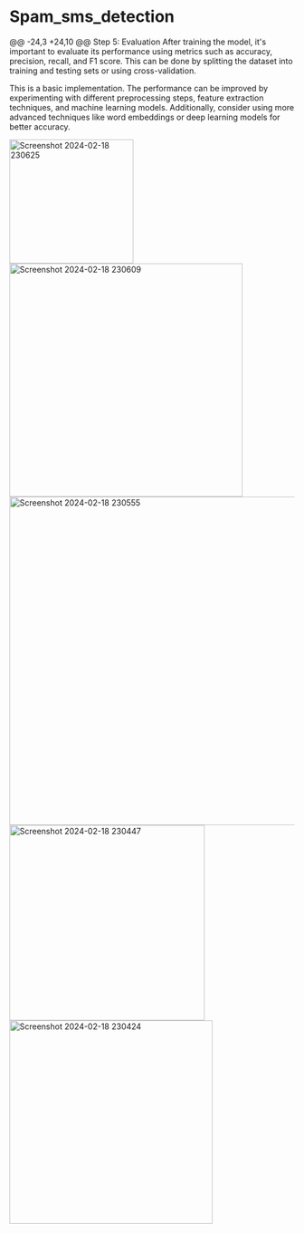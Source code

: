 # Spam_sms_detection
@@ -24,3 +24,10 @@ Step 5: Evaluation
After training the model, it's important to evaluate its performance using metrics such as accuracy, precision, recall, and F1 score. This can be done by splitting the dataset into training and testing sets or using cross-validation.

This is a basic implementation. The performance can be improved by experimenting with different preprocessing steps, feature extraction techniques, and machine learning models. Additionally, consider using more advanced techniques like word embeddings or deep learning models for better accuracy.


<img width="219" alt="Screenshot 2024-02-18 230625" src="https://github.com/yesh6289/spam_sms_detection/assets/150354961/5b2d8da7-2263-4517-af0f-b28d3d5f9301">
<img width="412" alt="Screenshot 2024-02-18 230609" src="https://github.com/yesh6289/spam_sms_detection/assets/150354961/1934e55a-0291-4432-b289-d67917a6d722">
<img width="580" alt="Screenshot 2024-02-18 230555" src="https://github.com/yesh6289/spam_sms_detection/assets/150354961/cfe5d450-dfaa-4aa6-84f3-933b56d4459c">
<img width="345" alt="Screenshot 2024-02-18 230447" src="https://github.com/yesh6289/spam_sms_detection/assets/150354961/6c9eb5d5-0e74-461e-8657-4a88a179439e">
<img width="359" alt="Screenshot 2024-02-18 230424" src="https://github.com/yesh6289/spam_sms_detection/assets/150354961/e7b14903-7c21-44f9-820c-41d575301c31">
